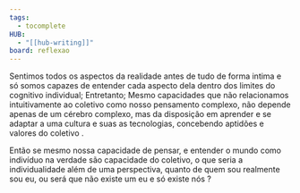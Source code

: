 ```yaml
---
tags:
  - tocomplete
HUB:
  - "[[hub-writing]]"
board: reflexao
---
```

Sentimos todos os aspectos da realidade antes de tudo de forma intima e só somos capazes de entender cada aspecto dela dentro dos limites do cognitivo individual;
Entretanto; 
Mesmo capacidades que não relacionamos intuitivamente ao coletivo como nosso pensamento complexo, não depende apenas de um cérebro complexo, mas da disposição em aprender e se adaptar a uma cultura e suas as tecnologias, concebendo aptidões e valores do coletivo .

Então se mesmo nossa capacidade de pensar, e entender o mundo como indivíduo na verdade são capacidade do coletivo, o que seria a individualidade além de uma perspectiva, quanto de quem sou realmente sou eu, ou será que não existe um eu e só existe nós ?